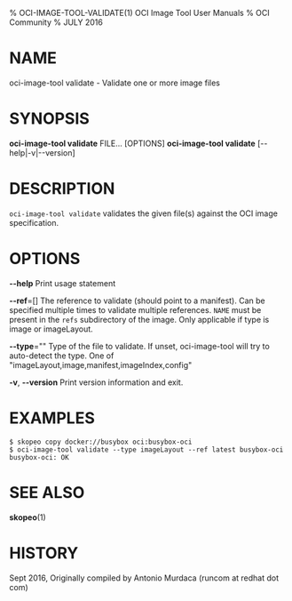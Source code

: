 % OCI-IMAGE-TOOL-VALIDATE(1) OCI Image Tool User Manuals
% OCI Community
% JULY 2016
# NAME
oci-image-tool validate \- Validate one or more image files

# SYNOPSIS
**oci-image-tool validate** FILE... [OPTIONS]
**oci-image-tool validate** [--help|-v|--version]

# DESCRIPTION
`oci-image-tool validate` validates the given file(s) against the OCI image specification.


# OPTIONS
**--help**
  Print usage statement

**--ref**=[]
  The reference to validate (should point to a manifest).
  Can be specified multiple times to validate multiple references.
  `NAME` must be present in the `refs` subdirectory of the image.
  Only applicable if type is image or imageLayout.

**--type**=""
  Type of the file to validate. If unset, oci-image-tool will try to auto-detect the type. One of "imageLayout,image,manifest,imageIndex,config"

**-v**, **--version**
  Print version information and exit.

# EXAMPLES
```
$ skopeo copy docker://busybox oci:busybox-oci
$ oci-image-tool validate --type imageLayout --ref latest busybox-oci
busybox-oci: OK
```

# SEE ALSO
**skopeo**(1)

# HISTORY
Sept 2016, Originally compiled by Antonio Murdaca (runcom at redhat dot com)
